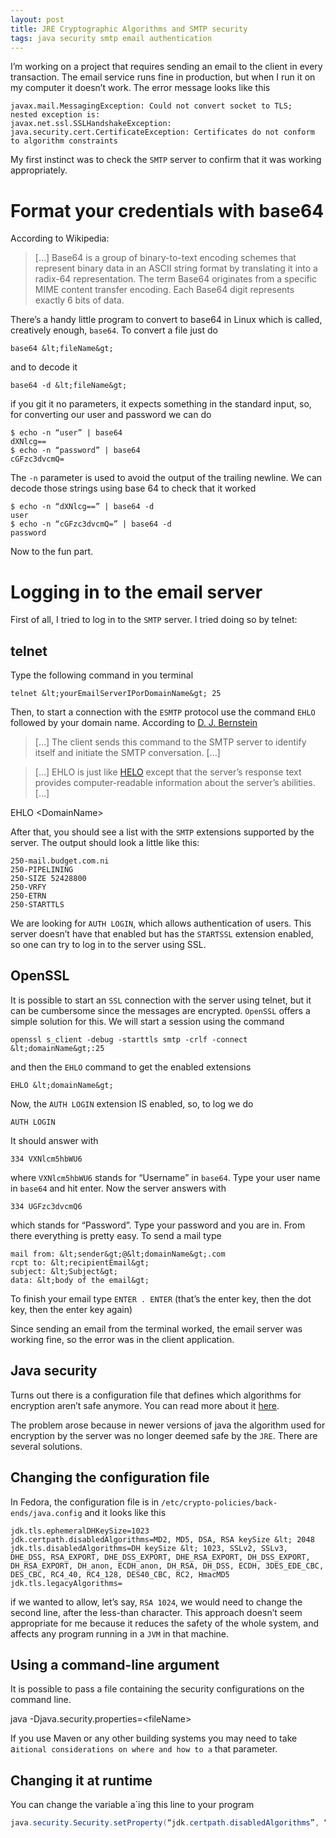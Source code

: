 ```yaml
---
layout: post
title: JRE Cryptographic Algorithms and SMTP security
tags: java security smtp email authentication 
---
```


I’m working on a project that requires sending an email to the client in every transaction. The email service runs fine in production, but when I run it on my computer it doesn’t work. The error message looks like this

```
javax.mail.MessagingException: Could not convert socket to TLS;
nested exception is:
javax.net.ssl.SSLHandshakeException: java.security.cert.CertificateException: Certificates do not conform to algorithm constraints
```

My first instinct was to check the `SMTP` server to confirm that it was working appropriately.

# Format your credentials with base64

According to Wikipedia:

> […] Base64 is a group of binary-to-text encoding schemes that represent binary data in an ASCII string format by translating it into a radix-64 representation. The term Base64 originates from a specific MIME content transfer encoding. Each Base64 digit represents exactly 6 bits of data.

There’s a handy little program to convert to base64 in Linux which is called, creatively enough, `base64`. To convert a file just do

```
base64 &lt;fileName&gt;
```
and to decode it

```
base64 -d &lt;fileName&gt;
```

if you git it no parameters, it expects something in the standard input, so, for converting our user and password we can do

```
$ echo -n “user” | base64  
dXNlcg==  
$ echo -n “password” | base64  
cGFzc3dvcmQ=
```

The `-n`
 parameter is used to avoid the output of the trailing newline. We can 
decode those strings using base 64 to check that it worked

```
$ echo -n “dXNlcg==” | base64 -d  
user  
$ echo -n “cGFzc3dvcmQ=” | base64 -d  
password
```

Now to the fun part.

# Logging in to the email server

First of all, I tried to log in to the `SMTP` server. I tried doing so by telnet:

## telnet

Type the following command in you terminal

```
telnet &lt;yourEmailServerIPorDomainName&gt; 25
```

Then, to start a connection with the `ESMTP` protocol use the command `EHLO` followed by your domain name. According to [D. J. Bernstein](https://cr.yp.to/smtp/ehlo.html)

> […] The client sends this command to the SMTP server to identify itself and initiate the SMTP conversation. […]

> […] EHLO is just like [HELO](https://cr.yp.to/smtp/helo.html#helo) except that the server’s response text provides computer-readable information about the server’s abilities. […]

EHLO &lt;DomainName&gt;

After that, you should see a list with the `SMTP` extensions supported by the server. The output should look a little like this:

```
250-mail.budget.com.ni  
250-PIPELINING  
250-SIZE 52428800  
250-VRFY  
250-ETRN  
250-STARTTLS
```

We are looking for `AUTH LOGIN`, which allows authentication of users. This server doesn’t have that enabled but has the `STARTSSL` extension enabled, so one can try to log in to the server using SSL.

## OpenSSL

It is possible to start an `SSL` connection with the server using telnet, but it can be cumbersome since the messages are encrypted. `OpenSSL` offers a simple solution for this. We will start a session using the command

```
openssl s_client -debug -starttls smtp -crlf -connect &lt;domainName&gt;:25
```

and then the `EHLO` command to get the enabled extensions

```
EHLO &lt;domainName&gt;
```

Now, the `AUTH LOGIN` extension IS enabled, so, to log we do

```
AUTH LOGIN
```

It should answer with

```
334 VXNlcm5hbWU6
```
where `VXNlcm5hbWU6` stands for “Username” in `base64`. Type your user name in `base64` and hit enter. Now the server answers with

``` 
334 UGFzc3dvcmQ6
```

which stands for “Password”. Type your password and you are in. From there everything is pretty easy. To send a mail type

```
mail from: &lt;sender&gt;@&lt;domainName&gt;.com
rcpt to: &lt;recipientEmail&gt;
subject: &lt;Subject&gt;
data: &lt;body of the email&gt;
```

To finish your email type `ENTER . ENTER` (that’s the enter key, then the dot key, then the enter key again)

Since sending an email from the terminal worked, the email server was working fine, so the error was in the client application.

## Java security

Turns out there is a configuration file that defines which algorithms for encryption aren’t safe anymore. You can read more about it [here](https://www.java.com/en/configure_crypto.html).

The problem arose because in newer versions of java the algorithm used for encryption by the server was no longer deemed safe by the `JRE`. There are several solutions.

## Changing the configuration file

In Fedora, the configuration file is in `/etc/crypto-policies/back-ends/java.config` and it looks like this

``` 
jdk.tls.ephemeralDHKeySize=1023  
jdk.certpath.disabledAlgorithms=MD2, MD5, DSA, RSA keySize &lt; 2048  
jdk.tls.disabledAlgorithms=DH keySize &lt; 1023, SSLv2, SSLv3, DHE_DSS, RSA_EXPORT, DHE_DSS_EXPORT, DHE_RSA_EXPORT, DH_DSS_EXPORT, DH_RSA_EXPORT, DH_anon, ECDH_anon, DH_RSA, DH_DSS, ECDH, 3DES_EDE_CBC, DES_CBC, RC4_40, RC4_128, DES40_CBC, RC2, HmacMD5  
jdk.tls.legacyAlgorithms=
```

if we wanted to allow, let’s say, `RSA 1024`, we would need to change the second line, after the less-than character. This approach doesn’t seem appropriate for me because it reduces the safety of the whole system, and affects any program running in a `JVM` in that machine.

## Using a command-line argument

It is possible to pass a file containing the security configurations on the command line.

java -Djava.security.properties=&lt;fileName&gt;

If you use Maven or any other building systems you may need to take a`itional considerations on where and how to a` that parameter.

## Changing it at runtime

You can change the variable a`ing this line to your program

``` java
java.security.Security.setProperty(“jdk.certpath.disabledAlgorithms”, “MD2, MD5, DSA, RSA keySize &lt; 2048”);
```
